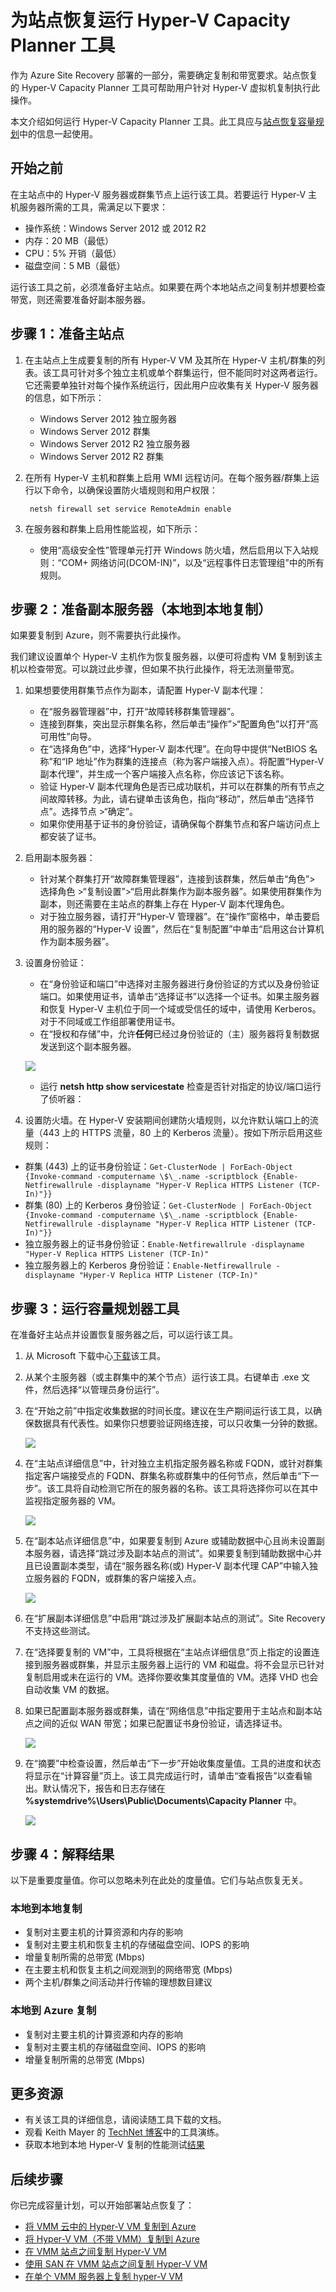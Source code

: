 <properties
    pageTitle="为站点恢复运行 Hyper-V Capacity Planner 工具 | Azure"
    description="本文介绍如何针对 Azure Site Recovery 运行 Hyper-V Capacity Planner 工具"
    services="site-recovery"
    documentationcenter="na"
    author="rayne-wiselman"
    manager="jwhit"
    editor="" />  

<tags
    ms.assetid="2bc3832f-4d6e-458d-bf0c-f00567200ca0"
    ms.service="site-recovery"
    ms.devlang="na"
    ms.topic="article"
    ms.tgt_pltfrm="na"
    ms.workload="storage-backup-recovery"
    ms.date="11/15/2016"
    wacn.date="12/12/2016"
    ms.author="nisoneji" />  


# 为站点恢复运行 Hyper-V Capacity Planner 工具

作为 Azure Site Recovery 部署的一部分，需要确定复制和带宽要求。站点恢复的 Hyper-V Capacity Planner 工具可帮助用户针对 Hyper-V 虚拟机复制执行此操作。


本文介绍如何运行 Hyper-V Capacity Planner 工具。此工具应与[站点恢复容量规划](/documentation/articles/site-recovery-capacity-planner/)中的信息一起使用。


## 开始之前

在主站点中的 Hyper-V 服务器或群集节点上运行该工具。若要运行 Hyper-V 主机服务器所需的工具，需满足以下要求：

* 操作系统：Windows Server 2012 或 2012 R2
* 内存：20 MB（最低）
* CPU：5% 开销（最低）
* 磁盘空间：5 MB（最低）

运行该工具之前，必须准备好主站点。如果要在两个本地站点之间复制并想要检查带宽，则还需要准备好副本服务器。

## 步骤 1：准备主站点

1. 在主站点上生成要复制的所有 Hyper-V VM 及其所在 Hyper-V 主机/群集的列表。该工具可针对多个独立主机或单个群集运行，但不能同时对这两者运行。它还需要单独针对每个操作系统运行，因此用户应收集有关 Hyper-V 服务器的信息，如下所示：

   * Windows Server 2012 独立服务器
   * Windows Server 2012 群集
   * Windows Server 2012 R2 独立服务器
   * Windows Server 2012 R2 群集
2. 在所有 Hyper-V 主机和群集上启用 WMI 远程访问。在每个服务器/群集上运行以下命令，以确保设置防火墙规则和用户权限：

        netsh firewall set service RemoteAdmin enable
3. 在服务器和群集上启用性能监视，如下所示：

   * 使用“高级安全性”管理单元打开 Windows 防火墙，然后启用以下入站规则：“COM+ 网络访问(DCOM-IN)”，以及“远程事件日志管理组”中的所有规则。

## 步骤 2：准备副本服务器（本地到本地复制）
如果要复制到 Azure，则不需要执行此操作。

我们建议设置单个 Hyper-V 主机作为恢复服务器，以便可将虚构 VM 复制到该主机以检查带宽。可以跳过此步骤，但如果不执行此操作，将无法测量带宽。

1. 如果想要使用群集节点作为副本，请配置 Hyper-V 副本代理：

	- 在“服务器管理器”中，打开“故障转移群集管理器”。
	- 连接到群集，突出显示群集名称，然后单击“操作”>“配置角色”以打开“高可用性”向导。
	- 在“选择角色”中，选择“Hyper-V 副本代理”。在向导中提供“NetBIOS 名称”和“IP 地址”作为群集的连接点（称为客户端接入点）。将配置“Hyper-V 副本代理”，并生成一个客户端接入点名称，你应该记下该名称。
	- 验证 Hyper-V 副本代理角色是否已成功联机，并可以在群集的所有节点之间故障转移。为此，请右键单击该角色，指向“移动”，然后单击“选择节点”。选择节点 >“确定”。
	- 如果你使用基于证书的身份验证，请确保每个群集节点和客户端访问点上都安装了证书。
2.  启用副本服务器：

	- 针对某个群集打开“故障群集管理器”，连接到该群集，然后单击“角色”> 选择角色 >“复制设置”>“启用此群集作为副本服务器”。如果使用群集作为副本，则还需要在主站点的群集上存在 Hyper-V 副本代理角色。
	- 对于独立服务器，请打开“Hyper-V 管理器”。在“操作”窗格中，单击要启用的服务器的“Hyper-V 设置”，然后在“复制配置”中单击“启用这台计算机作为副本服务器”。
3. 设置身份验证：

	- 在“身份验证和端口”中选择对主服务器进行身份验证的方式以及身份验证端口。如果使用证书，请单击“选择证书”以选择一个证书。如果主服务器和恢复 Hyper-V 主机位于同一个域或受信任的域中，请使用 Kerberos。对于不同域或工作组部署使用证书。
	- 在“授权和存储”中，允许**任何**已经过身份验证的（主）服务器将复制数据发送到这个副本服务器。

	![](./media/site-recovery-capacity-planning-for-hyper-v-replication/image1.png)

	- 运行 **netsh http show servicestate** 检查是否针对指定的协议/端口运行了侦听器：
4. 设置防火墙。在 Hyper-V 安装期间创建防火墙规则，以允许默认端口上的流量（443 上的 HTTPS 流量，80 上的 Kerberos 流量）。按如下所示启用这些规则：

  - 群集 (443) 上的证书身份验证：``Get-ClusterNode | ForEach-Object {Invoke-command -computername \$\_.name -scriptblock {Enable-Netfirewallrule -displayname "Hyper-V Replica HTTPS Listener (TCP-In)"}}``
  - 群集 (80) 上的 Kerberos 身份验证：``Get-ClusterNode | ForEach-Object {Invoke-command -computername \$\_.name -scriptblock {Enable-Netfirewallrule -displayname "Hyper-V Replica HTTP Listener (TCP-In)"}}``
  - 独立服务器上的证书身份验证：``Enable-Netfirewallrule -displayname "Hyper-V Replica HTTPS Listener (TCP-In)"``
  - 独立服务器上的 Kerberos 身份验证：``Enable-Netfirewallrule -displayname "Hyper-V Replica HTTP Listener (TCP-In)"``

## 步骤 3：运行容量规划器工具
在准备好主站点并设置恢复服务器之后，可以运行该工具。

1. 从 Microsoft 下载中心[下载](https://www.microsoft.com/en-us/download/details.aspx?id=39057)该工具。
2. 从某个主服务器（或主群集中的某个节点）运行该工具。右键单击 .exe 文件，然后选择“以管理员身份运行”。
3. 在“开始之前”中指定收集数据的时间长度。建议在生产期间运行该工具，以确保数据具有代表性。如果你只想要验证网络连接，可以只收集一分钟的数据。

	![](./media/site-recovery-capacity-planning-for-hyper-v-replication/image2.png)

4. 在“主站点详细信息”中，针对独立主机指定服务器名称或 FQDN，或针对群集指定客户端接受点的 FQDN、群集名称或群集中的任何节点，然后单击“下一步”。该工具将自动检测它所在的服务器的名称。该工具将选择你可以在其中监视指定服务器的 VM。

	![](./media/site-recovery-capacity-planning-for-hyper-v-replication/image3.png)

5. 在“副本站点详细信息”中，如果要复制到 Azure 或辅助数据中心且尚未设置副本服务器，请选择“跳过涉及副本站点的测试”。如果要复制到辅助数据中心并且已设置副本类型，请在“服务器名称(或) Hyper-V 副本代理 CAP”中输入独立服务器的 FQDN，或群集的客户端接入点。

	![](./media/site-recovery-capacity-planning-for-hyper-v-replication/image4.png)

6. 在“扩展副本详细信息”中启用“跳过涉及扩展副本站点的测试”。Site Recovery 不支持这些测试。
7. 在“选择要复制的 VM”中，工具将根据在“主站点详细信息”页上指定的设置连接到服务器或群集，并显示主服务器上运行的 VM 和磁盘。将不会显示已针对复制启用或未在运行的 VM。选择你要收集其度量值的 VM。选择 VHD 也会自动收集 VM 的数据。
8. 如果已配置副本服务器或群集，请在“网络信息”中指定要用于主站点和副本站点之间的近似 WAN 带宽；如果已配置证书身份验证，请选择证书。

	![](./media/site-recovery-capacity-planning-for-hyper-v-replication/image5.png)

9. 在“摘要”中检查设置，然后单击“下一步”开始收集度量值。工具的进度和状态将显示在“计算容量”页上。该工具完成运行时，请单击“查看报告”以查看输出。默认情况下，报告和日志存储在 **%systemdrive%\\Users\\Public\\Documents\\Capacity Planner** 中。

	![](./media/site-recovery-capacity-planning-for-hyper-v-replication/image6.png)


## 步骤 4：解释结果
以下是重要度量值。你可以忽略未列在此处的度量值。它们与站点恢复无关。

### 本地到本地复制
  - 复制对主要主机的计算资源和内存的影响
  - 复制对主要主机和恢复主机的存储磁盘空间、IOPS 的影响
  - 增量复制所需的总带宽 (Mbps)
  - 在主要主机和恢复主机之间观测到的网络带宽 (Mbps)
  - 两个主机/群集之间活动并行传输的理想数目建议

### 本地到 Azure 复制
  - 复制对主要主机的计算资源和内存的影响
  - 复制对主要主机的存储磁盘空间、IOPS 的影响
  - 增量复制所需的总带宽 (Mbps)

## 更多资源
- 有关该工具的详细信息，请阅读随工具下载的文档。
- 观看 Keith Mayer 的 [TechNet 博客](http://blogs.technet.com/b/keithmayer/archive/2014/02/27/guided-hands-on-lab-capacity-planner-for-windows-server-2012-hyper-v-replica.aspx)中的工具演练。
- 获取本地到本地 Hyper-V 复制的性能测试[结果](/documentation/articles/site-recovery-performance-and-scaling-testing-on-premises-to-on-premises/)

## 后续步骤

你已完成容量计划，可以开始部署站点恢复了：

- [将 VMM 云中的 Hyper-V VM 复制到 Azure](/documentation/articles/site-recovery-vmm-to-azure/)
- [将 Hyper-V VM（不带 VMM）复制到 Azure](/documentation/articles/site-recovery-hyper-v-site-to-azure/)
- [在 VMM 站点之间复制 Hyper-V VM](/documentation/articles/site-recovery-vmm-to-vmm/)
- [使用 SAN 在 VMM 站点之间复制 Hyper-V VM](/documentation/articles/site-recovery-vmm-san/)
- [在单个 VMM 服务器上复制 hyper-V VM](/documentation/articles/site-recovery-single-vmm/)

<!---HONumber=Mooncake_1205_2016-->